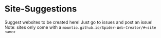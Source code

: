 # Site-Suggestions
Suggest websites to be created here!
Just go to issues and post an issue!
Note: sites only come with a `mountio.github.io/Spider-Web-Creator/#<site name>`
